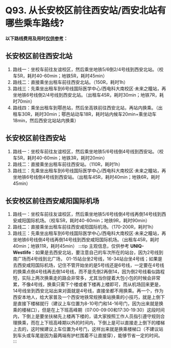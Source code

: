 # Q93. 从长安校区前往西安站/西安北站有哪些乘车路线?
**以下路线费用及用时<u>仅供参考</u>：**
## 长安校区前往西安北站
1. 路线一：坐校车前往友谊校区，然后乘坐地铁5/6倒2/4号线到西安北站。（校车5R，耗时40-60min；地铁5R，耗时45min）
1. 路线二：直接乘坐出租车前往西安北站。（150R，耗时1h）
1. 路线三：先乘坐出租车到6号线国际医学中心/西电科大南校区·未来之瞳站，再坐地铁6号线倒2/4号线到西安北站。（出租车45R，耗时30min；地铁7R，耗时70min）
1. 路线四：乘坐出租车到鄠邑站，然后坐高铁前往西安北站，再站内换乘。（出租车30R，耗时30min；鄠邑站动车18R，耗时站内候车20min+乘坐动车18min，然后西安北站站内换乘）

## 长安校区前往西安站
1. 路线一：坐校车前往友谊校区，然后乘坐地铁5/6号线倒4号线到西安站。（校车5R，耗时40-60min；地铁3R，耗时20min）
1. 路线二：直接乘坐出租车前往西安站。（110R，耗时1h）
1. 路线三：先乘坐出租车到6号线国际医学中心/西电科大南校区·未来之瞳站，再坐地铁6号线倒4号线到西安站。（出租车45R，耗时40min；地铁6R，耗时45min）

## 长安校区前往西安咸阳国际机场
1. 路线一：坐校车前往友谊校区，然后乘坐地铁5/6号线倒4号线再倒14号线到西安咸阳国际机场。（校车5R，耗时40-60min；地铁9R，耗时90min）
1. 路线二：直接乘坐出租车前往西安咸阳国际机场。（170-200R，耗时1h）
1. 路线三：先乘坐出租车到6号线国际医学中心/西电科大南校区·未来之瞳站，再坐地铁6号线倒4号线再倒14号线到西安咸阳国际机场。（出租车45R，耗时40min；地铁11R，耗时45min）
:::tip 主观信息，仅供参考
**UNIQ-Westlife**：如果是去西安北站，要注意自己的车次所在的站台，因为2号线到南广场而4号线到北广场， 01-15站台坐2号线，16-34站台坐4号线；如果是去西安咸阳国际机场，记住不管开始坐的是5号线还是6号线，一定要在4号线的换乘点倒4号线再去倒14号线，而不是先倒2再倒14，因为倒2号线看似路程短，实际上两次换乘走的路会非常多，尤其当你提着大包小包的时候会非常累，不像4号线，换乘只需下个楼或者下楼再上楼即可，而从机场回来更是，14号线坐到西安北站出来对面就是4号线，直接坐都不用换乘。再一个，作为西安本地人，给大家普及一个西安地铁常规换乘站换乘的小技巧，就是上倒下是直接下楼梯就行（建议上车位置为8-10号门和14-16号门，因为出来就是换乘的楼梯口），但是在上下班高峰期（07:00-09:00和17:30-19:30）这段时间内，下倒上是要坐扶梯先上楼再下楼的，请大家按照工作人员指引遵守规则合理换乘，而在上下班高峰期以外的时间内，下倒上是可以直接走上倒下的楼梯上去的，这时候建议上车位置为4号门，这样出来就是换乘楼梯口（不建议站到车头或车尾是因为最两端有护栏围着不让直接穿），能够节省一定的时间。
:::